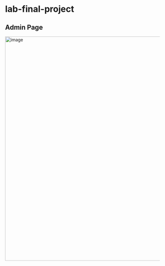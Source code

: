 # lab-final-project

## Admin Page
<img width="727" alt="image" src="https://github.com/ZoeyZzz42/lab-final-project/assets/145056570/784e4098-6815-4ad2-b3e0-a95765764bbe">
